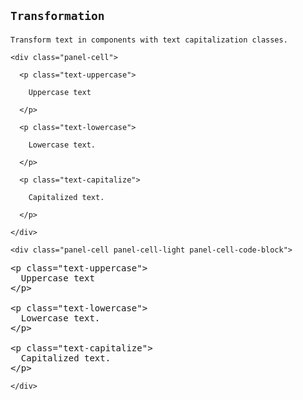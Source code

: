 <!-- =================================================
BEGIN: Transformation
================================================== -->

<section id="typography-text-transformation">

  <h1>

    Transformation

  </h1>

  <p>

    Transform text in components with text capitalization classes.

  </p>

  <!-- =================================================
  BEGIN: Example
  ================================================== -->

  <div class="panel flush-bottom">

    <div class="panel-cell">

      <p class="text-uppercase">

        Uppercase text

      </p>

      <p class="text-lowercase">

        Lowercase text.

      </p>

      <p class="text-capitalize">

        Capitalized text.

      </p>

    </div>

    <div class="panel-cell panel-cell-light panel-cell-code-block">

<pre class="prettyprint transparent flush lang-html">
&lt;p class="text-uppercase"&gt;
  Uppercase text
&lt;/p&gt;

&lt;p class="text-lowercase"&gt;
  Lowercase text.
&lt;/p&gt;

&lt;p class="text-capitalize"&gt;
  Capitalized text.
&lt;/p&gt;
</pre>

    </div>

  </div>

  <!-- =================================================
  END: Example
  ================================================== -->

</section>

<!-- =================================================
END: Transformation
================================================== -->

